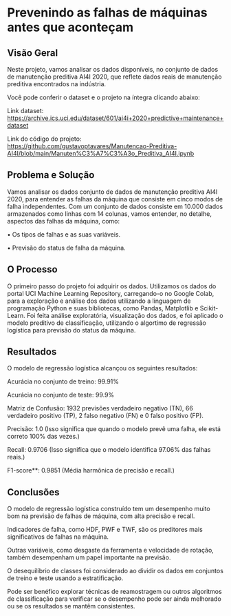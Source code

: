 # Prevenindo as falhas de máquinas antes que aconteçam

## Visão Geral

Neste projeto, vamos analisar os dados disponíveis, no conjunto de dados de manutenção preditiva AI4I 2020, que reflete dados reais de manutenção preditiva encontrados na indústria. 

Você pode conferir o dataset e o projeto na íntegra clicando abaixo:

Link dataset: https://archive.ics.uci.edu/dataset/601/ai4i+2020+predictive+maintenance+dataset

Link do código do projeto: https://github.com/gustavoptavares/Manutencao-Preditiva-AI4I/blob/main/Manuten%C3%A7%C3%A3o_Preditiva_AI4I.ipynb

## Problema e Solução

Vamos analisar os dados conjunto de dados de manutenção preditiva AI4I 2020, para entender as falhas da máquina que consiste em cinco modos de falha independentes. Com um conjunto de dados consiste em 10.000 dados armazenados como linhas com 14 colunas, vamos entender, no detalhe, aspectos das falhas da máquina, como:

• Os tipos de falhas e as suas variáveis.

• Previsão do status de falha da máquina.

## O Processo

O primeiro passo do projeto foi adquirir os dados. Utilizamos os dados do portal UCI Machine Learning Repository, carregando-o no Google Colab, para a exploração e análise dos dados utilizando a linguagem de programação Python e suas bibliotecas, como Pandas, Matplotlib e Scikit-Learn. Foi feita análise exploratória, visualização dos dados, e foi aplicado o modelo preditivo de classificação, utilizando o algortimo de regressão logística para previsão do status da máquina.

## Resultados

O modelo de regressão logística alcançou os seguintes resultados:

Acurácia no conjunto de treino: 99.91%

Acurácia no conjunto de teste: 99.9%

Matriz de Confusão: 1932 previsões verdadeiro negativo (TN), 66 verdadeiro positivo (TP), 2 falso negativo (FN) e 0 falso positivo (FP).

Precisão: 1.0 (Isso significa que quando o modelo prevê uma falha, ele está correto 100% das vezes.)

Recall: 0.9706 (Isso significa que o modelo identifica 97.06% das falhas reais.)

F1-score**: 0.9851 (Média harmônica de precisão e recall.)

## Conclusões

O modelo de regressão logística construído tem um desempenho muito bom na previsão de falhas de máquina, com alta precisão e recall.

Indicadores de falha, como HDF, PWF e TWF, são os preditores mais significativos de falhas na máquina.

Outras variáveis, como desgaste da ferramenta e velocidade de rotação, também desempenham um papel importante na previsão.

O desequilíbrio de classes foi considerado ao dividir os dados em conjuntos de treino e teste usando a estratificação.

Pode ser benéfico explorar técnicas de reamostragem ou outros algoritmos de classificação para verificar se o desempenho pode ser ainda melhorado ou se os resultados se mantêm consistentes.
